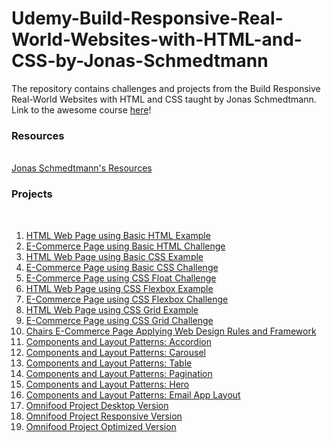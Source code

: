 # Udemy-Build-Responsive-Real-World-Websites-with-HTML-and-CSS-by-Jonas-Schmedtmann

The repository contains challenges and projects from the Build Responsive Real-World Websites with HTML and CSS taught by Jonas Schmedtmann.
Link to the awesome course <a href="https://www.udemy.com/course/design-and-develop-a-killer-website-with-html5-and-css3/" target="_blank">here</a>!

### Resources

<br>
<a href="https://codingheroes.io/resources/">Jonas Schmedtmann's Resources</a>

### Projects

<br>

<ol>
 <li> <a href="https://html-page-basic-html-sandy.netlify.app/" target="_blank">HTML Web Page using Basic HTML Example</a>
 <li> <a href="https://ecommerce-basic-css-sandy.netlify.app/" target="_blank">E-Commerce Page using Basic HTML Challenge</a>
 <li> <a href="https://html-page-basic-css-sandy.netlify.app/" target="_blank">HTML Web Page using Basic CSS Example</a>
 <li> <a href="https://ecommerce-basic-css-sandy.netlify.app/" target="_blank">E-Commerce Page using Basic CSS Challenge</a> 
 <li> <a href="https://ecommerce-css-float-sandy.netlify.app/" target="_blank">E-Commerce Page using CSS Float Challenge</a>
 <li> <a href="https://html-page-css-flexbox-sandy.netlify.app/" target="_blank">HTML Web Page using CSS Flexbox Example</a>
 <li> <a href="https://ecommerce-css-flexbox-sandy.netlify.app//" target="_blank"> E-Commerce Page using CSS Flexbox Challenge</a>
 <li> <a href="https://html-page-css-grid-sandy.netlify.app/" target="_blank">HTML Web Page using CSS Grid Example</a>
 <li> <a href="https://sclauguico.github.io/e-commerce-css-grid/" target="_blank">E-Commerce Page using CSS Grid Challenge</a>
 <li> <a href="https://chair-shop-design-frameworks-sandy.netlify.app/" target="_blank">Chairs E-Commerce Page Applying Web Design Rules and Framework</a>
 <li> <a href="https://accordion-component-sandy.netlify.app/" target="_blank">Components and Layout Patterns: Accordion </a>
 <li> <a href="https://carousel-component-sandy.netlify.app/" target="_blank">Components and Layout Patterns: Carousel</a>
 <li> <a href="https://table-component-sandy.netlify.app/" target="_blank">Components and Layout Patterns: Table</a>
 <li> <a href="https://sclauguico.github.io/pagination-component/" target="_blank">Components and Layout Patterns: Pagination</a>
 <li> <a href="https://pagination-component-sandy.netlify.app/" target="_blank">Components and Layout Patterns: Hero</a>
 <li> <a href="https://email-app-layout-sandy.netlify.app/" target="_blank">Components and Layout Patterns: Email App Layout</a>
 <li> <a href="https://omnifood-desktop-version-sandy.netlify.app/" target="_blank">Omnifood Project Desktop Version</a>
 <li> <a href="https://omnifood-responsive-version-sandy.netlify.app/" target="_blank">Omnifood Project Responsive Version</a>
 <li> <a href="https://omnifood-optimized-version-sandy.netlify.app/" target="_blank">Omnifood Project Optimized Version</a>
</ol>
